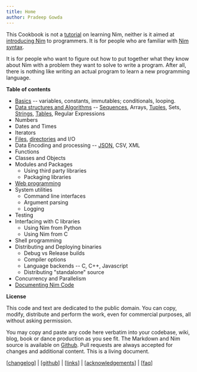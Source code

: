 ```yaml
---
title: Home
author: Pradeep Gowda
---
```


This Cookbook is not a [tutorial](https://nim-lang.org/docs/tut1.html) on learning Nim, neither is it aimed at [introducing Nim](http://howistart.org/posts/nim/1/index.html) to programmers. It is for people who are familiar with [Nim syntax](https://nim-lang.org/docs/manual.html).

It is for people who want to figure out how to put together what they know about Nim with a problem they want to solve to write a program.
After all, there is nothing like writing an actual program to learn a new programming language.


**Table of contents**

* [Basics](basics.html) -- variables, constants, immutables; conditionals, looping.
* [Data structures and Algorithms](dsalgo.html) -- [Sequences](sequences.html),  Arrays, [Tuples](tuples.html), Sets, [Strings](strings.html), [Tables](tables.html), Regular Expressions
* Numbers
* Dates and Times
* Iterators
* [Files](files.html), [directories](dir.html) and I/O
* Data Encoding and processing -- [JSON](json.html), CSV, XML
* Functions
* Classes and Objects
* Modules and Packages
	+ Using third party libraries
	+ Packaging libraries
* [Web programming](web.html)
* System utilities
	+ Command line interfaces
	+ Argument parsing
	+ Logging
* Testing
* Interfacing with C libraries
	+ Using Nim from Python
	+ Using Nim from C
* Shell programming
* Distributing and Deploying binaries
	+ Debug vs Release builds
	+ Compiler options
	+ Language backends -- C, C++, Javascript
	+ Distributing "standalone" source
* Concurrency and Parallelism
* [Documenting Nim Code](docs.html)



**License**

This code and text are dedicated to the public domain. You can copy, modify, distribute and perform the work, even for commercial purposes, all without asking permission.

You may copy and paste any code here verbatim into your codebase, wiki, blog, book or dance production as you see fit. The Markdown and Nim source is available on [Github](https://github.com/btbytes/nim-cookbook/). Pull requests are always accepted for changes and additional content. This is a living document.

[[changelog](changelog.html)] | [[github](https://github.com/btbytes/nim-cookbook/)] | [[links](links.html)] | [[acknowledgements](acknowledgements.html)] | [[faq](faq.html)]
